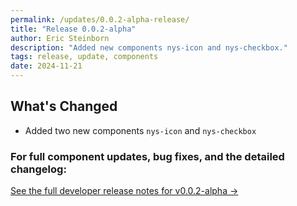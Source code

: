 ```yaml
---
permalink: /updates/0.0.2-alpha-release/
title: "Release 0.0.2-alpha"
author: Eric Steinborn
description: "Added new components nys-icon and nys-checkbox."
tags: release, update, components
date: 2024-11-21
---
```


## What's Changed
* Added two new components `nys-icon` and `nys-checkbox`

### For full component updates, bug fixes, and the detailed changelog:  
[See the full developer release notes for v0.0.2-alpha →](https://github.com/ITS-HCD/nysds/releases/tag/v0.0.2-alpha "https://github.com/its-hcd/nysds/releases/tag/v0.0.2-alpha")
